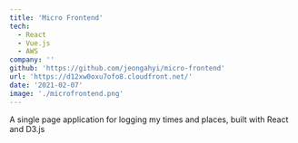 ```yaml
---
title: 'Micro Frontend'
tech:
  - React
  - Vue.js
  - AWS
company: ''
github: 'https://github.com/jeongahyi/micro-frontend'
url: 'https://d12xw0oxu7ofo8.cloudfront.net/'
date: '2021-02-07'
image: './microfrontend.png'
---
```


A single page application for logging my times and places, built with React and D3.js